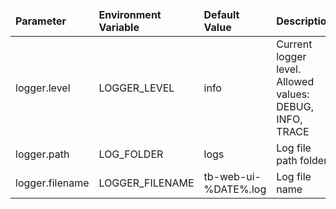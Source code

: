 <table>
  <thead>
      <tr>
          <td style="width: 25%"><b>Parameter</b></td><td style="width: 30%"><b>Environment Variable</b></td><td style="width: 15%"><b>Default Value</b></td><td style="width: 30%"><b>Description</b></td>
      </tr>
  </thead>
  <tbody>
      <tr>
          <td>logger.level</td>
          <td>LOGGER_LEVEL</td>
          <td>info</td>
          <td>Current logger level. Allowed values: DEBUG, INFO, TRACE</td>
      </tr>
      <tr>
          <td>logger.path</td>
          <td>LOG_FOLDER</td>
          <td>logs</td>
          <td>Log file path folder</td>
      </tr>
      <tr>
          <td>logger.filename</td>
          <td>LOGGER_FILENAME</td>
          <td>tb-web-ui-%DATE%.log</td>
          <td>Log file name</td>
      </tr>
  </tbody>
</table>

